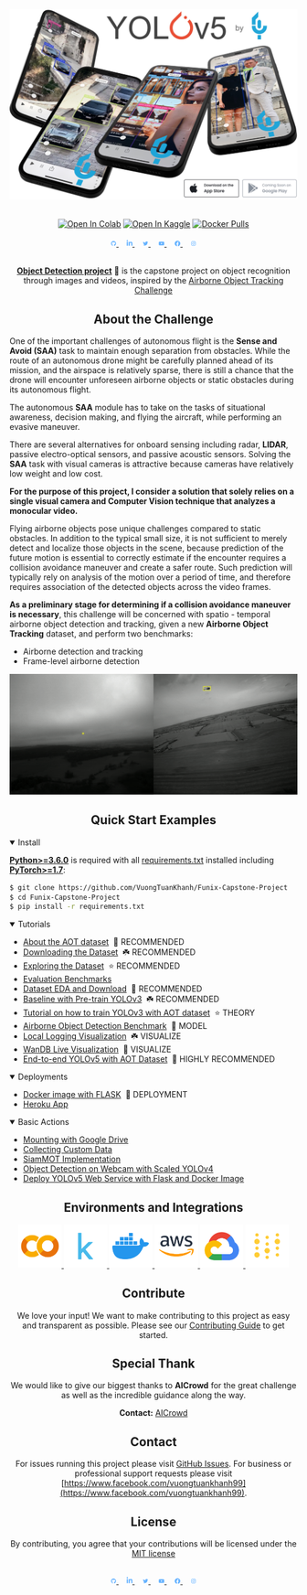 <div align="center">
<p>
<img width="850" src="images/splash.jpg">
</p>
<br>
<div>
<a href="https://github.com/VuongTuanKhanh/Funix-Capstone-Project/blob/main/notebooks/End-to-end%20YOLOv5%20with%20AOT%20Dataset.ipynb"><img src="https://colab.research.google.com/assets/colab-badge.svg" alt="Open In Colab"></a>
<a href="./tutorial.ipynb"><img src="https://kaggle.com/static/images/open-in-kaggle.svg" alt="Open In Kaggle"></a>
<a href="https://hub.docker.com/r/khanhvuongtuan/yolov5_web"><img src="https://img.shields.io/docker/pulls/khanhvuongtuan/yolov5_web?logo=docker" alt="Docker Pulls"></a>
</div>

  <br>
  <div align="center">
    <a href="https://github.com/VuongTuanKhanh">
        <img src="./images/logo-social-github.png" width="2%"/>
    </a>
    <img width="2%" />
    <a href="https://www.linkedin.com/in/vuong-tuan-khanh/">
        <img src="./images/logo-social-linkedin.png" width="2%"/>
    </a>
    <img width="2%" />
    <a href="https://twitter.com/">
        <img src="./images/logo-social-twitter.png" width="2%"/>
    </a>
    <img width="2%" />
    <a href="https://youtube.com/">
        <img src="./images/logo-social-youtube.png" width="2%"/>
    </a>
    <img width="2%" />
    <a href="https://www.facebook.com/vuongtuankhanh99">
        <img src="./images/logo-social-facebook.png" width="2%"/>
    </a>
    <img width="2%" />
    <a href="https://www.instagram.com/archius_vuong//">
        <img src="./images/logo-social-instagram.png" width="2%"/>
    </a>
</div>

<br>
<p>
<a href="https://github.com/VuongTuanKhanh/Funix-Capstone-Project"><b>Object Detection project</b></a> 🚀 is the capstone project on object recognition through images and videos, inspired by the <a href="https://www.aicrowd.com/challenges/airborne-object-tracking-challenge">Airborne Object Tracking Challenge</a>
</p>

## <div align="center">About the Challenge</div>
<div align="left">

One of the important challenges of autonomous flight is the **Sense and Avoid (SAA)** task to maintain enough separation from obstacles. While the route of an autonomous drone might be carefully planned ahead of its mission, and the airspace is relatively sparse, there is still a chance that the drone will encounter unforeseen airborne objects or static obstacles during its autonomous flight.

The autonomous **SAA** module has to take on the tasks of situational awareness, decision making, and flying the aircraft, while performing an evasive maneuver.

There are several alternatives for onboard sensing including radar, **LIDAR**, passive electro-optical sensors, and passive acoustic sensors. Solving the **SAA** task with visual cameras is attractive because cameras have relatively low weight and low cost.

**For the purpose of this project, I consider a  solution that solely relies on a single visual camera and Computer Vision technique that analyzes a monocular video.**

Flying airborne objects pose unique challenges compared to static obstacles. In addition to the typical small size, it is not sufficient to merely detect and localize those objects in the scene, because prediction of the future motion is essential to correctly estimate if the encounter requires a collision avoidance maneuver and create a safer route. Such prediction will typically rely on analysis of the motion over a period of time, and therefore requires association of the detected objects across the video frames.

**As a preliminary stage for determining if a collision avoidance maneuver is necessary**, this challenge will be concerned with spatio - temporal airborne object detection and tracking, given a new **Airborne Object Tracking** dataset, and perform two benchmarks:

<ul align="left">
  <li>Airborne detection and tracking</li>
  <li>Frame-level airborne detection</li>
</ul>
</div>

<img src="./images/challenge_description.gif">

## <div align="center">Quick Start Examples</div>

<details open align="left">
<summary>Install</summary>

[**Python>=3.6.0**](https://www.python.org/) is required with all
[requirements.txt](https://github.com/VuongTuanKhanh/Funix-Capstone-Project/requirements.txt) installed including
[**PyTorch>=1.7**](https://pytorch.org/get-started/locally/):
<!-- $ sudo apt update && apt install -y libgl1-mesa-glx libsm6 libxext6 libxrender-dev -->

```bash
$ git clone https://github.com/VuongTuanKhanh/Funix-Capstone-Project
$ cd Funix-Capstone-Project
$ pip install -r requirements.txt
```

</details>

<details open align="left">
<summary>Tutorials</summary>

* [About the AOT dataset](https://github.com/VuongTuanKhanh/Funix-Capstone-Project/wiki/About-the-AOT-dataset)&nbsp; 🚀 RECOMMENDED
* [Downloading the Dataset](https://github.com/VuongTuanKhanh/Funix-Capstone-Project/wiki/Downloading-AOT-dataset)&nbsp; ☘️ RECOMMENDED
* [Exploring the Dataset](https://github.com/VuongTuanKhanh/Funix-Capstone-Project/blob/main/notebooks/Dataset_Exploration.ipynb)&nbsp; ⭐ RECOMMENDED
* [Evaluation Benchmarks](https://github.com/VuongTuanKhanh/Funix-Capstone-Project/wiki/Evaluation-Benchmarks)&nbsp;
* [Dataset EDA and Download](https://github.com/VuongTuanKhanh/Funix-Capstone-Project/blob/main/notebooks/Dataset_EDA_and_Download.ipynb)&nbsp; 🚀 RECOMMENDED
* [Baseline with Pre-train YOLOv3](https://github.com/VuongTuanKhanh/Funix-Capstone-Project/blob/main/notebooks/Baseline.ipynb)&nbsp; ☘️ RECOMMENDED
* [Tutorial on how to train YOLOv3 with AOT dataset](https://github.com/VuongTuanKhanh/Funix-Capstone-Project/wiki/Train-YOLOv3-with-the-AOT-Dataset)&nbsp; ⭐ THEORY
* [Airborne Object Detection Benchmark](https://github.com/VuongTuanKhanh/Funix-Capstone-Project/blob/main/notebooks/Airborne_Object_Detection_Benchmark.ipynb)&nbsp; 🚀 MODEL
* [Local Logging Visualization](https://github.com/VuongTuanKhanh/Funix-Capstone-Project/blob/main/notebooks/YOLOv5_Evaluation_with_Local_Logging.ipynb)&nbsp; ☘️ VISUALIZE
* [WanDB Live Visualization](https://wandb.ai/vuongtuankhanh/YOLOv5/reports/YOLOv5-on-Airborne-Object-Tracking-dataset--Vmlldzo5ODkxNjg)&nbsp; 🚀 VISUALIZE
* [End-to-end YOLOv5 with AOT Dataset](https://github.com/VuongTuanKhanh/Funix-Capstone-Project/blob/main/notebooks/End-to-end%20YOLOv5%20with%20AOT%20Dataset.ipynb)&nbsp; 🚀 HIGHLY RECOMMENDED

</details>

<details open align="left">
<summary>Deployments</summary>

* [Docker image with FLASK](https://hub.docker.com/r/khanhvuongtuan/yolov5_web)&nbsp; 🚀 DEPLOYMENT
* [Heroku App](https://aot-flask-demo.herokuapp.com/)&nbsp;

</details>

<details open align="left">
<summary>Basic Actions</summary>

* [Mounting with Google Drive](https://github.com/VuongTuanKhanh/Funix-Capstone-Project/wiki/Uploading-Local-or-Google-Drive-Files-to-Use)&nbsp;
* [Collecting Custom Data](https://github.com/VuongTuanKhanh/Funix-Capstone-Project/wiki/Collecting-Custom-Data)&nbsp;
* [SiamMOT Implementation](https://github.com/VuongTuanKhanh/Funix-Capstone-Project/blob/main/notebooks/siammot.ipynb)&nbsp;
* [Object Detection on Webcam with Scaled YOLOv4](https://github.com/VuongTuanKhanh/Funix-Capstone-Project/blob/main/notebooks/yolov4_webcam.ipynb)&nbsp;
* [Deploy YOLOv5 Web Service with Flask and Docker Image](https://github.com/VuongTuanKhanh/Funix-Capstone-Project/wiki/Deploy-YOLOv5-Web-Service-with-Flask-and-Docker-Image)&nbsp;


</details>

## <div align="center">Environments and Integrations</div>


<div align="center">
    <a href="./tutorial.ipynb">
        <img src="./images/logo-colab-small.png" width="15%"/>
    </a>
    <a href="#">
        <img src="./images/logo-kaggle-small.png" width="15%"/>
    </a>
    <a href="#">
        <img src="./images/logo-docker-small.png" width="15%"/>
    </a>
    <a href="#">
        <img src="./images/logo-aws-small.png" width="15%"/>
    </a>
    <a href="https://github.com/VuongTuanKhanh/Funix-Capstone-Project">
        <img src="./images/logo-gcp-small.png" width="15%"/>
    </a>
    <a href="#">
        <img src="./images/logo-wb-small.png" width="15%"/>
    </a>
</div> 

## <div align="center">Contribute</div>

We love your input! We want to make contributing to this project as easy and transparent as possible. Please see
our [Contributing Guide](CONTRIBUTING.md) to get started.
  
## <div align="center">Special Thank</div>

We would like to give our biggest thanks to **AICrowd** for the great challenge as well as the incredible guidance along the way.
  
**Contact:** [AICrowd](airborne-object-tracking-challenge@amazon.com)

## <div align="center">Contact</div>

For issues running this project please visit [GitHub Issues](https://github.com/VuongTuanKhanh/Funix-Capstone-Project/issues). For business or
professional support requests please visit [https://www.facebook.com/vuongtuankhanh99](https://www.facebook.com/vuongtuankhanh99).

## <div align="center">License</div>

By contributing, you agree that your contributions will be licensed under the <a href="https://opensource.org/licenses/MIT">MIT license</a>

<br>

<div align="center">
    <a href="https://github.com/VuongTuanKhanh">
        <img src="./images/logo-social-github.png" width="2%"/>
    </a>
    <img width="2%" />
    <a href="https://www.linkedin.com/in/vuong-tuan-khanh/">
        <img src="./images/logo-social-linkedin.png" width="2%"/>
    </a>
    <img width="2%" />
    <a href="https://twitter.com/">
        <img src="./images/logo-social-twitter.png" width="2%"/>
    </a>
    <img width="2%" />
    <a href="https://youtube.com/">
        <img src="./images/logo-social-youtube.png" width="2%"/>
    </a>
    <img width="2%" />
    <a href="https://www.facebook.com/vuongtuankhanh99">
        <img src="./images/logo-social-facebook.png" width="2%"/>
    </a>
    <img width="2%" />
    <a href="https://www.instagram.com/archius_vuong//">
        <img src="./images/logo-social-instagram.png" width="2%"/>
    </a>
</div>

